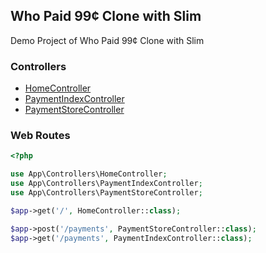 ## Who Paid 99¢ Clone with Slim

Demo Project of Who Paid 99¢ Clone with Slim

### Controllers

- [HomeController](https://github.com/akr4m/Who-Paid-99-Clone-with-Slim/blob/main/app/Controllers/HomeController.php)
- [PaymentIndexController](https://github.com/akr4m/Who-Paid-99-Clone-with-Slim/blob/main/app/Controllers/PaymentIndexController.php)
- [PaymentStoreController](https://github.com/akr4m/Who-Paid-99-Clone-with-Slim/blob/main/app/Controllers/PaymentStoreController.php)

### Web Routes

```php
<?php

use App\Controllers\HomeController;
use App\Controllers\PaymentIndexController;
use App\Controllers\PaymentStoreController;

$app->get('/', HomeController::class);

$app->post('/payments', PaymentStoreController::class);
$app->get('/payments', PaymentIndexController::class);
```
